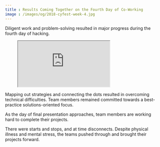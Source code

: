 ```yaml
---
title : Results Coming Together on the Fourth Day of Co-Working
image : /images/og/2018-cyfest-week-4.jpg
---
```

Diligent work and problem-solving resulted in major progress during the fourth day of hacking.

<figure class="video">
	<iframe src="https://www.flickr.com/photos/125924023@N07/25202579867/in/set-72157669200959369/player/" allowfullscreen webkitallowfullscreen mozallowfullscreen oallowfullscreen msallowfullscreen></iframe>
</figure>

Mapping out strategies and connecting the dots resulted in overcoming technical difficulties. Team members remained committed towards a best-practice solutions-oriented focus.

<!--excerpt-ends-->

As the day of final presentation approaches, team members are working hard to complete their projects. 

There were starts and stops, and at time disconnects. Despite physical illness and mental stress, the teams pushed through and brought their projects forward.